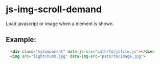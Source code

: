 js-img-scroll-demand
====================

Load javascript or image when a element is shown.

Example:
---------
```html
  <div class="myComponent" data-js-src="path/to/jsfile.js"></div>
  <img src="lightThumb.jpg" data-img-src="path/to/image.jpg">
```
